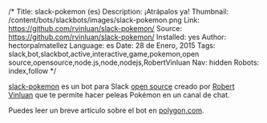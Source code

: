 /*
Title: slack-pokemon (es)
Description: ¡Atrápalos ya!
Thumbnail: /content/bots/slackbots/images/slack-pokemon.png
Link: https://github.com/rvinluan/slack-pokemon/
Source: https://github.com/rvinluan/slack-pokemon/
Installed: yes
Author: hectorpalmatellez
Language: es
Date: 28 de Enero, 2015
Tags: slack,bot,slackbot,active,interactive,game,pokemon,open source,opensource,node.js,node,nodejs,RobertVinluan
Nav: hidden
Robots: index,follow
*/


[slack-pokemon](https://github.com/rvinluan/slack-pokemon/) es un bot para Slack [open source](https://github.com/rvinluan/slack-pokemon/) creado por [Robert Vinluan](https://twitter.com/RobertVinluan) que te permite hacer peleas Pokémon en un canal de chat.

Puedes leer un breve artículo sobre el bot en [polygon.com](http://www.polygon.com/2014/6/27/5850720/pokemon-battle-slack-vox).
